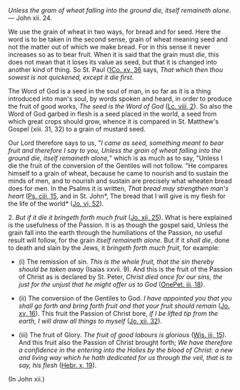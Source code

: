 
_Unless the gram of wheat falling into the ground die, itself remaineth alone_. — John xii. 24.

We use the grain of wheat in two ways, for bread and for seed. Here the word is to be taken in the second sense, grain of wheat meaning seed and not the matter out of which we make bread. For in this sense it never increases so as to bear fruit. When it is said that the grain must _die_, this does not mean that it loses its value as seed, but that it is changed into another kind of thing. So St. Paul ([1Co. xv, 36](https://vulgata.online/bible/1Co.xv?ed=DR2&vfn=DR2.1Co.xv.36:vs) says, _That which then thou sowest is not quickened, except it die first_.

The Word of God is a seed in the soul of man, in so far as it is a thing introduced into man's soul, by words spoken and heard, in order to produce the fruit of good works, _The seed is the Word of God_ ([Lc. viii, 2](https://vulgata.online/bible/Lc.viii?ed=DR2&vfn=DR2.Lc.viii.2:vs)). So also the Word of God garbed in flesh is a seed placed in the world, a seed from which great crops should grow, whence it is compared in St. Matthew's Gospel (xiii. 31, 32) to a grain of mustard seed.

Our Lord therefore says to us, "_I came as seed, something meant to bear fruit and therefore I say to you, Unless the grain of wheat falling into the ground die, itself remaineth alone,_" which is as much as to say, "Unless I die the fruit of the conversion of the Gentiles will not follow. "He compares himself to a grain of wheat, because he came to nourish and to sustain the minds of men, and to nourish and sustain are precisely what wheaten bread does for men. In the Psalms it is written, _That bread may strengthen man's heart_ ([Ps. ciii, 15](https://vulgata.online/bible/Ps.ciii?ed=DR2&vfn=DR2.Ps.ciii.15:vs), and in St. John*, The bread that I will give is my flesh for the life of the world* ([Jo. vi, 52](https://vulgata.online/bible/Jo.vi?ed=DR2&vfn=DR2.Jo.vi.52:vs)).

2\. _But if it die it bringeth forth much fruit_ ([Jo. xii, 25](https://vulgata.online/bible/Jo.xii?ed=DR2&vfn=DR2.Jo.xii.25:vs)). What is here explained is the usefulness of the Passion. It is as though the gospel said, Unless the grain fall into the earth through the humiliations of the Passion, no useful result will follow, for the grain _itself remaineth alone_. But if it _shall die_, done to death and slain by the Jews, it _bringeth forth much fruit_, for example:

- (i) The remission of sin. _This is the whole fruit, that the sin thereby should be taken away_ (Isaias xxvii. 9). And this is the fruit of the Passion of Christ as is declared by St. Peter, _Christ died once for our sins, the just for the unjust that he might offer us to God_ ([OnePet. iii, 18](https://vulgata.online/bible/OnePet.iii?ed=DR2&vfn=DR2.OnePet.iii.18:vs)).

- (ii) The conversion of the Gentiles to God. _I have appointed you that you shall go forth and bring forth fruit and that your fruit should remain_ ([Jo. xv, 16](https://vulgata.online/bible/Jo.xv?ed=DR2&vfn=DR2.Jo.xv.16:vs)). This fruit the Passion of Christ bore, _if I be lifted tip from the earth, I will draw all things to myself_ ([Jo. xii, 32](https://vulgata.online/bible/Jo.xii?ed=DR2&vfn=DR2.Jo.xii.32:vs)).

- (iii) The fruit of Glory. _The fruit of good labours is glorious_ ([Wis. iii, 15](https://vulgata.online/bible/Wis.iii?ed=DR2&vfn=DR2.Wis.iii.15:vs)). And this fruit also the Passion of Christ brought forth; _We have therefore a confidence in the entering into the Holies by the blood of Christ: a new and living way which he hath dedicated for us through the veil, that is to say, his flesh_ ([Hebr. x, 19](https://vulgata.online/bible/Hebr.x?ed=DR2&vfn=DR2.Hebr.x.19:vs)).

(In John xii.)

